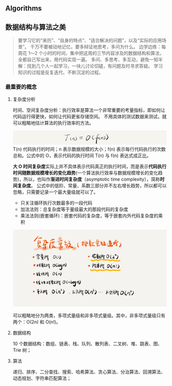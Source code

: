 Algorithms
---

## 数据结构与算法之美

> 要学习它的“来历”、“自身的特点”、“适合解决的问题”，以及“实际的应用场景”。
> 千万不要被动地记忆，要多辩证地思考，多问为什么。
> 边学边练：每周花 1～2 个小时的时间，集中把这周的三节内容涉及的数据结构和算法，全都自己写出来，用代码实现一遍。
> 多问、多思考、多互动，避免一知半解：找到几个人一起学习，一块儿讨论切磋，有问题及时寻求答疑。
> 学习知识的过程是反复迭代、不断沉淀的过程。

### 最重要的概念

1. 复杂度分析

   时间、空间复杂度分析：执行效率是算法一个非常重要的考量指标，即如何让代码运行得更快，如何让代码更省存储空间。
   不用具体的测试数据来测试，就可以粗略地估计算法的执行效率的方法。
   
   ![img.png](images/big_O.png)
   T(n) 代码执行的时间；n 表示数据规模的大小；f(n) 表示每行代码执行的次数总和。公式中的 O，表示代码的执行时间 T(n) 与 f(n) 表达式成正比。
   
   **大 O 时间复杂度**实际上并不具体表示代码真正的执行时间，而是表示**代码执行时间随数据规模增长的变化趋势**(一个算法执行效率与数据规模增长的变化趋势)，所以，也叫作**渐进时间复杂度**（asymptotic time complexity），简称**时间复杂度**。
   公式中的低阶、常量、系数三部分并不左右增长趋势，所以都可以忽略，只需要记录一个最大量级就可以了。
   
   - 只关注循环执行次数最多的一段代码
   - 加法法则：总复杂度等于量级最大的那段代码的复杂度
   - 乘法法则(嵌套循环)：嵌套代码的复杂度，等于嵌套内外代码复杂度的乘积
   
   ![img.png](images/复杂度量级.png)

   可以粗略地分为两类，多项式量级和非多项式量级。其中，非多项式量级只有两个：O(2n) 和 O(n!)。

2. 数据结构

   10 个数据结构：数组、链表、栈、队列、散列表、二叉树、堆、跳表、图、Trie 树；

3. 算法

   递归、排序、二分查找、搜索、哈希算法、贪心算法、分治算法、回溯算法、动态规划、字符串匹配算法；

